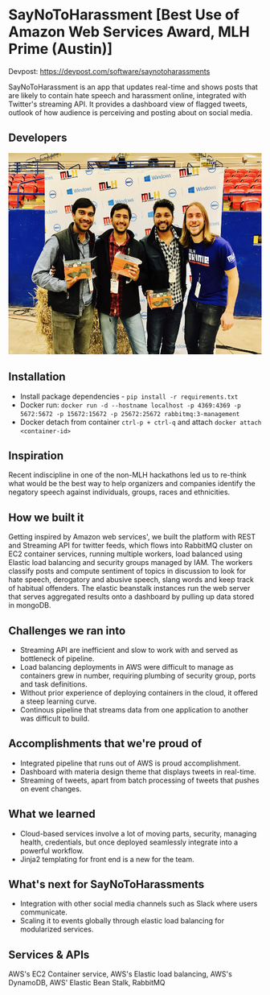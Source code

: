 # SayNoToHarassment [Best Use of Amazon Web Services Award, MLH Prime (Austin)]

Devpost: https://devpost.com/software/saynotoharassments

SayNoToHarassment is an app that updates real-time and shows posts that are likely to contain hate speech and harassment online, integrated with Twitter's streaming API. It provides a dashboard view of flagged tweets, outlook of how audience is perceiving and posting about on social media.

## Developers
<img src="https://github.com/audip/speech-sentiment-analyzer/raw/master/developers.JPG" width="560" height="400" />

## Installation
- Install package dependencies - `pip install -r requirements.txt`
- Docker run: `docker run -d --hostname localhost -p 4369:4369 -p 5672:5672 -p 15672:15672 -p 25672:25672 rabbitmq:3-management`
- Docker detach from container `ctrl-p + ctrl-q` and attach `docker attach <container-id>`

## Inspiration
Recent indiscipline in one of the non-MLH hackathons led us to re-think what would be the best way to help organizers and companies identify the negatory speech against individuals, groups, races and ethnicities. 

## How we built it
Getting inspired by Amazon web services', we built the platform with REST and Streaming API for twitter feeds, which flows into RabbitMQ cluster on EC2 container services, running multiple workers, load balanced using Elastic load balancing and security groups managed by IAM. The workers classify posts and compute sentiment of topics in discussion to look for hate speech, derogatory and abusive speech, slang words and keep track of habitual offenders. The elastic beanstalk instances run the web server that serves aggregated results onto a dashboard by pulling up data stored in mongoDB.

## Challenges we ran into
- Streaming API are inefficient and slow to work with and served as bottleneck of pipeline.
- Load balancing deployments in AWS were difficult to manage as containers grew in number, requiring plumbing of security group, ports and task definitions.
- Without prior experience of deploying containers in the cloud, it offered a steep learning curve.
- Continous pipeline that streams data from one application to another was difficult to build. 

## Accomplishments that we're proud of
- Integrated pipeline that runs out of AWS is proud accomplishment.
- Dashboard with materia design theme that displays tweets in real-time.
- Streaming of tweets, apart from batch processing of tweets that pushes on event changes.

## What we learned
- Cloud-based services involve a lot of moving parts, security, managing health, credentials, but once deployed seamlessly integrate into a powerful workflow.
- Jinja2 templating for front end is a new for the team.

## What's next for SayNoToHarassments
- Integration with other social media channels such as Slack where users communicate.
- Scaling it to events globally through elastic load balancing for modularized services.

## Services & APIs
AWS's EC2 Container service, AWS's Elastic load balancing, AWS's DynamoDB, AWS' Elastic Bean Stalk, RabbitMQ 



